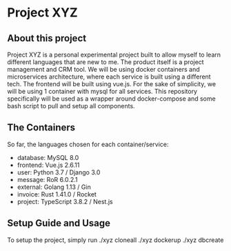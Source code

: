 # Project XYZ
## About this project
Project XYZ is a personal experimental project built to allow myself to learn different languages that are new to me. The product itself is a project management and CRM tool. We will be using docker containers and microservices architecture, where each service is built using a different tech. The frontend will be built using vue.js. For the sake of simplicity, we will be using 1 container with mysql for all services. This repository specifically will be used as a wrapper around docker-compose and some bash script to pull and setup all components.

## The Containers
So far, the languages chosen for each container/service:

- database: MySQL 8.0
- frontend: Vue.js 2.6.11
- user: Python 3.7 / Django 3.0
- message: RoR 6.0.2.1
- external: Golang 1.13 / Gin
- invoice: Rust 1.41.0 / Rocket
- project: TypeScript 3.8.2 / Nest.js

## Setup Guide and Usage
To setup the project, simply run
    ./xyz cloneall
    ./xyz dockerup
    ./xyz dbcreate
